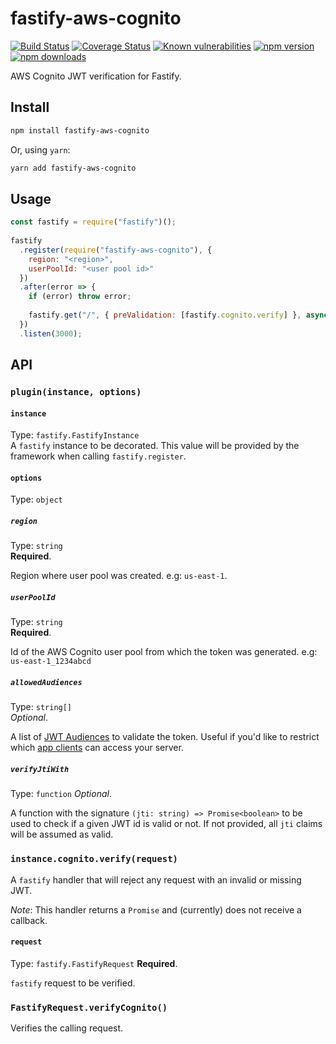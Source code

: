 
# fastify-aws-cognito  
  
[![Build Status](https://img.shields.io/travis/francisbrito/fastify-aws-cognito/master.svg?style=flat-square)](https://travis-ci.org/francisbrito/fastify-aws-cognito) [![Coverage Status](https://img.shields.io/coveralls/github/francisbrito/fastify-aws-cognito/master.svg?style=flat-square)](https://coveralls.io/github/francisbrito/fastify-aws-cognito?branch=master) [![Known vulnerabilities](https://img.shields.io/snyk/vulnerabilities/github/francisbrito/fastify-aws-cognito.svg?style=flat-square)](https://snyk.io//test/github/francisbrito/fastify-aws-cognito?targetFile=package.json) [![npm version](https://img.shields.io/npm/v/fastify-aws-cognito?style=flat-square)](https://www.npmjs.com/package/fastify-aws-cognito) [![npm downloads](https://img.shields.io/npm/dm/fastify-aws-cognito?style=flat-square)](https://www.npmjs.com/package/fastify-aws-cognito)  
  
AWS Cognito JWT verification for Fastify.  
  
## Install  
  
```sh  
npm install fastify-aws-cognito  
```  
  
Or, using `yarn`:  
  
```sh  
yarn add fastify-aws-cognito  
```  
  
## Usage  
  
```javascript  
const fastify = require("fastify")();  
  
fastify  
  .register(require("fastify-aws-cognito"), {  
    region: "<region>",  
    userPoolId: "<user pool id>"  
  })  
  .after(error => {  
    if (error) throw error;  
  
    fastify.get("/", { preValidation: [fastify.cognito.verify] }, async request => request.token);  
  })  
  .listen(3000);  
```  
  
## API  
  
### `plugin(instance, options)`  
#### `instance`  
Type: `fastify.FastifyInstance`  
A `fastify` instance to be decorated. This value will be provided by the framework when calling `fastify.register`.  
  
#### `options`  
Type: `object`  
  
##### `region`  
Type: `string`  
**Required**.  
  
Region where user pool was created. e.g: `us-east-1`.  
  
##### `userPoolId`  
Type: `string`  
**Required**.  
  
Id of the AWS Cognito user pool from which the token was generated. e.g: `us-east-1_1234abcd`  
  
##### `allowedAudiences`  
Type: `string[]`  
_Optional_.

A list of [JWT Audiences](https://tools.ietf.org/html/rfc7519#section-4.1.3) to validate the token. Useful if you'd like to restrict which [app clients](https://docs.aws.amazon.com/cognito/latest/developerguide/user-pool-settings-client-apps.html) can access your server.

##### `verifyJtiWith`
Type: `function`
_Optional_.

A function with the signature `(jti: string) => Promise<boolean>` to be used to check if a given JWT id is valid or not. If not provided, all `jti` claims will be assumed as valid.

### `instance.cognito.verify(request)`
A `fastify` handler that will reject any request with an invalid or missing JWT.

_Note_: This handler returns a `Promise` and (currently) does not receive a callback.

#### `request`
Type: `fastify.FastifyRequest`
**Required**.

`fastify` request to be verified.

### `FastifyRequest.verifyCognito()`
Verifies the calling request.
